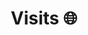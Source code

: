 ---
layout: page
url: https://www.traveledmap.com/traveledmap/OveBwzSNP6R0pny5S7Q0Ih2bpqt2#
title: Visits 🌐
description:
nav: true # not needed. Creating a link button in header.html itself
nav_order: 5
---